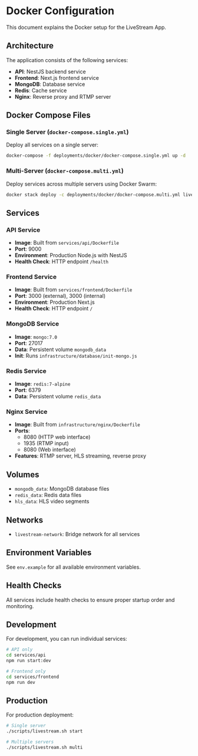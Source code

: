 # Docker Configuration

This document explains the Docker setup for the LiveStream App.

## Architecture

The application consists of the following services:

- **API**: NestJS backend service
- **Frontend**: Next.js frontend service  
- **MongoDB**: Database service
- **Redis**: Cache service
- **Nginx**: Reverse proxy and RTMP server

## Docker Compose Files

### Single Server (`docker-compose.single.yml`)
Deploy all services on a single server:
```bash
docker-compose -f deployments/docker/docker-compose.single.yml up -d
```

### Multi-Server (`docker-compose.multi.yml`)
Deploy services across multiple servers using Docker Swarm:
```bash
docker stack deploy -c deployments/docker/docker-compose.multi.yml livestream
```

## Services

### API Service
- **Image**: Built from `services/api/Dockerfile`
- **Port**: 9000
- **Environment**: Production Node.js with NestJS
- **Health Check**: HTTP endpoint `/health`

### Frontend Service
- **Image**: Built from `services/frontend/Dockerfile`
- **Port**: 3000 (external), 3000 (internal)
- **Environment**: Production Next.js
- **Health Check**: HTTP endpoint `/`

### MongoDB Service
- **Image**: `mongo:7.0`
- **Port**: 27017
- **Data**: Persistent volume `mongodb_data`
- **Init**: Runs `infrastructure/database/init-mongo.js`

### Redis Service
- **Image**: `redis:7-alpine`
- **Port**: 6379
- **Data**: Persistent volume `redis_data`

### Nginx Service
- **Image**: Built from `infrastructure/nginx/Dockerfile`
- **Ports**: 
  - 8080 (HTTP web interface)
  - 1935 (RTMP input)
  - 8080 (Web interface)
- **Features**: RTMP server, HLS streaming, reverse proxy

## Volumes

- `mongodb_data`: MongoDB database files
- `redis_data`: Redis data files
- `hls_data`: HLS video segments

## Networks

- `livestream-network`: Bridge network for all services

## Environment Variables

See `env.example` for all available environment variables.

## Health Checks

All services include health checks to ensure proper startup order and monitoring.

## Development

For development, you can run individual services:

```bash
# API only
cd services/api
npm run start:dev

# Frontend only  
cd services/frontend
npm run dev
```

## Production

For production deployment:

```bash
# Single server
./scripts/livestream.sh start

# Multiple servers
./scripts/livestream.sh multi
```
